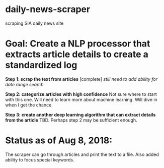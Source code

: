 # daily-news-scraper
scraping SIA daily news site

# Goal: Create a NLP processor that extracts article details to create a standardized log

**Step 1: scrap the text from articles** [complete] *still need to add ability for date range search*

**Step 2: categorize articles with high confidence**
Not sure where to start with this one. Will need to learn more about machine learning. Will dive in when I get the chance.

**Step 3: create another deep learning algorithm that can extract details from the article**
TBD. Perhaps step 2 may be sufficient enough. 

# Status as of Aug 8, 2018:
The scraper can go through articles and print the text to a file. Also added ability to focus special keywords. 
